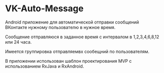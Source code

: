 # VK-Auto-Message

Android приложение для автоматической отправки сообщений ВКонтакте нужному пользователю в нужное время.

Сообщение отправляюся в заданное время с интервалом в 1,2,3,4,6,8,12 или 24 часа.

Имеется группировка отправляемвх сообещний по пользователям.

В приложении использован шаблон проектирования MVP с использованием RxJava и RxAndroid. 
